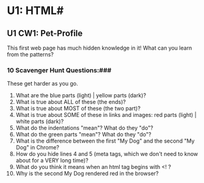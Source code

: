 # U1: HTML#
## U1 CW1: Pet-Profile ##
This first web page has much hidden knowledge in it!  What can you learn from the patterns? 
### 10 Scavenger Hunt Questions:###
These get harder as you go.  
1. What are the blue parts (light) | yellow parts (dark)?
2. What is true about ALL of these (the ends)?
3. What is true about MOST of these (the two part)?
4. What is true about SOME of these in links and images: red parts (light) | white parts (dark)?
5. What do the indentations "mean"?  What do they "do"?
6. What do the green parts "mean"?  What do they "do"?
7. What is the difference between the first "My Dog" and the second "My Dog" in Chrome?
8. How do you hide lines 4 and 5 (meta tags, which we don't need to know about for a VERY long time)?
9. What do you think it means when an html tag begins with <! ?
10. Why is the second My Dog rendered red in the browser? 
